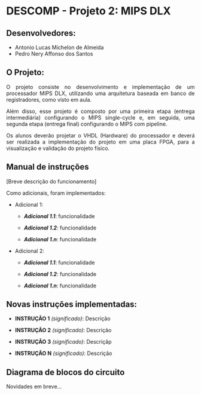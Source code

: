 # DESCOMP - Projeto 2: MIPS DLX

## Desenvolvedores:
- Antonio Lucas Michelon de Almeida
- Pedro Nery Affonso dos Santos

## O Projeto:
<p align="justify">
O projeto consiste no desenvolvimento e implementação de um processador MIPS DLX, utilizando uma arquitetura baseada em banco de registradores, como visto em aula.
</p> 

<p align="justify">
Além disso, esse projeto é composto por uma primeira etapa (entrega intermediária) configurando o MIPS single-cycle e, em seguida, uma segunda etapa (entrega final) configurando o MIPS com pipeline.
</p>

<p align="justify">
Os alunos deverão projetar o VHDL (Hardware) do processador e deverá ser realizada a implementação do projeto em uma placa FPGA, para a visualização e validação do projeto físico.
</p>

## Manual de instruções
<p align="justify">
[Breve descrição do funcionamento]

Como adicionais, foram implementados:
<ul>
    <li>
        <p>Adicional 1:</p>
        <ul>
            <li>
                <p><b><i>Adicional 1.1</i></b>: funcionalidade</p>
            </li>
            <li>
                <p><b><i>Adicional 1.2</i></b>: funcionalidade</p>
            </li>
            <li>
                <p><b><i>Adicional 1.n</i></b>: funcionalidade</p>
            </li>   
        </ul>
    </li>
    <li>
        <p>Adicional 2:</p>
        <ul>
            <li>
                <p><b><i>Adicional 1.1</i></b>: funcionalidade</p>
            </li>
            <li>
                <p><b><i>Adicional 1.2</i></b>: funcionalidade</p>
            </li>
            <li>
                <p><b><i>Adicional 1.n</i></b>: funcionalidade</p>
            </li>
        </ul>
    </li>
</ul>
</p>

## Novas instruções implementadas:
<p align="justify">
<ul>
    <li>
        <p align="justify"><b>INSTRUÇÃO 1</b> <i>(significado)</i>: Descrição</p>
    </li>
    <li>
        <p align="justify"><b>INSTRUÇÃO 2</b> <i>(significado)</i>: Descrição</p>
    </li>
    <li>
        <p align="justify"><b>INSTRUÇÃO 3</b> <i>(significado)</i>: Descriçãp</p>
    </li>
    <li>
        <p align="justify"><b>INSTRUÇÃO N</b> <i>(significado)</i>: Descrição</p>
    </li>
</ul>
</p>

## Diagrama de blocos do circuito

Novidades em breve...
<!-- ![Imagem Diagrama de Blocos](img/RTL_Viewer.png) -->